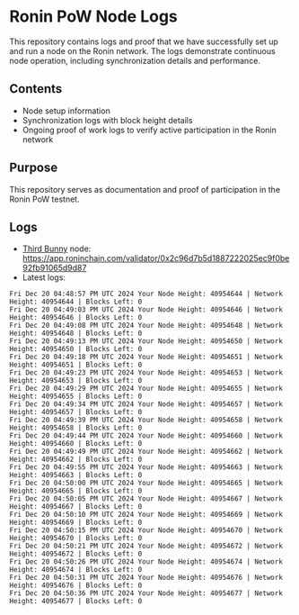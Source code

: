 # Ronin PoW Node Logs

This repository contains logs and proof that we have successfully set up and run a node on the Ronin network. The logs demonstrate continuous node operation, including synchronization details and performance.

## Contents

- Node setup information
- Synchronization logs with block height details
- Ongoing proof of work logs to verify active participation in the Ronin network

## Purpose

This repository serves as documentation and proof of participation in the Ronin PoW testnet.

## Logs

- [Third Bunny](https://thirdbunny.xyz/) node: https://app.roninchain.com/validator/0x2c96d7b5d1887222025ec9f0be92fb91065d9d87
- Latest logs:
```
Fri Dec 20 04:48:57 PM UTC 2024 Your Node Height: 40954644 | Network Height: 40954644 | Blocks Left: 0
Fri Dec 20 04:49:03 PM UTC 2024 Your Node Height: 40954646 | Network Height: 40954646 | Blocks Left: 0
Fri Dec 20 04:49:08 PM UTC 2024 Your Node Height: 40954648 | Network Height: 40954648 | Blocks Left: 0
Fri Dec 20 04:49:13 PM UTC 2024 Your Node Height: 40954650 | Network Height: 40954650 | Blocks Left: 0
Fri Dec 20 04:49:18 PM UTC 2024 Your Node Height: 40954651 | Network Height: 40954651 | Blocks Left: 0
Fri Dec 20 04:49:23 PM UTC 2024 Your Node Height: 40954653 | Network Height: 40954653 | Blocks Left: 0
Fri Dec 20 04:49:29 PM UTC 2024 Your Node Height: 40954655 | Network Height: 40954655 | Blocks Left: 0
Fri Dec 20 04:49:34 PM UTC 2024 Your Node Height: 40954657 | Network Height: 40954657 | Blocks Left: 0
Fri Dec 20 04:49:39 PM UTC 2024 Your Node Height: 40954658 | Network Height: 40954658 | Blocks Left: 0
Fri Dec 20 04:49:44 PM UTC 2024 Your Node Height: 40954660 | Network Height: 40954660 | Blocks Left: 0
Fri Dec 20 04:49:49 PM UTC 2024 Your Node Height: 40954662 | Network Height: 40954662 | Blocks Left: 0
Fri Dec 20 04:49:55 PM UTC 2024 Your Node Height: 40954663 | Network Height: 40954663 | Blocks Left: 0
Fri Dec 20 04:50:00 PM UTC 2024 Your Node Height: 40954665 | Network Height: 40954665 | Blocks Left: 0
Fri Dec 20 04:50:05 PM UTC 2024 Your Node Height: 40954667 | Network Height: 40954667 | Blocks Left: 0
Fri Dec 20 04:50:10 PM UTC 2024 Your Node Height: 40954669 | Network Height: 40954669 | Blocks Left: 0
Fri Dec 20 04:50:15 PM UTC 2024 Your Node Height: 40954670 | Network Height: 40954670 | Blocks Left: 0
Fri Dec 20 04:50:21 PM UTC 2024 Your Node Height: 40954672 | Network Height: 40954672 | Blocks Left: 0
Fri Dec 20 04:50:26 PM UTC 2024 Your Node Height: 40954674 | Network Height: 40954674 | Blocks Left: 0
Fri Dec 20 04:50:31 PM UTC 2024 Your Node Height: 40954676 | Network Height: 40954676 | Blocks Left: 0
Fri Dec 20 04:50:36 PM UTC 2024 Your Node Height: 40954677 | Network Height: 40954677 | Blocks Left: 0
```
